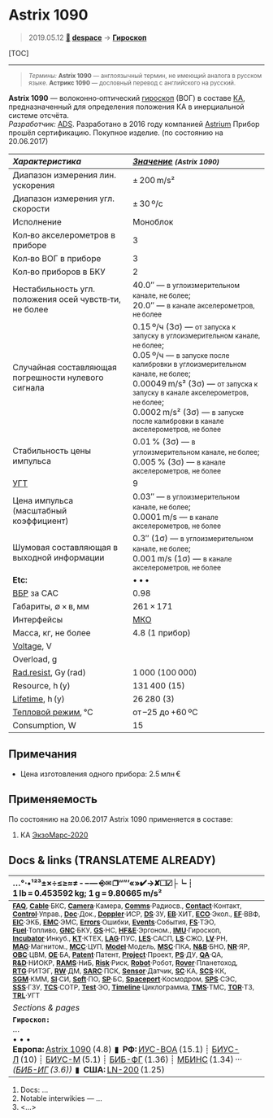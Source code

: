 # Astrix 1090
> 2019.05.12 **[🚀](../index/index.md) [despace](index.md)** → **[Гироскоп](imu.md)**

[TOC]

---

> <small>*Термины:* **Astrix 1090** — англоязычный термин, не имеющий аналога в русском языке. **Астрикс 1090** — дословный перевод с английского на русский.</small>

**Astrix 1090** — волоконно‑оптический [гироскоп](imu.md) (ВОГ) в составе [КА](sc.md), предназначенный для определения положения КА в инерциальной системе отсчёта.  
*Разработчик:* [ADS](zz_ads.md). Разработано в 2016 году компанией [Astrium](zz_astrium.md) Прибор прошёл сертификацию. Покупное изделие. (по состоянию на 20.06.2017)

<small>

|*Характеристика*|*[Значение](si.md) <small>(Astrix 1090)</small>*|
|:--|:--|
| Диапазон измерения лин. ускорения  |± 200 m/s²  |
| Диапазон измерения угл. скорости  |± 30 º/с  |
|Исполнение| Моноблок  |
| Кол‑во акселерометров в приборе  |3  |
| Кол‑во ВОГ в приборе  |3  |
| Кол‑во приборов в БКУ  |2  |
|Нестабильность угл. положения осей чувств‑ти, не более   |40.0″ — <small>в углоизмерительном канале, не более</small>;<br> 20.0″ — <small>в канале акселерометров, не более</small>  |
| Случайная составляющая погрешности нулевого сигнала   |0.15 º/ч (3σ) — <small>от запуска к запуску в углоизмерительном канале, не более</small>;<br> 0.05 º/ч — <small>в запуске после калибровки в углоизмерительном канале, не более</small>;<br> 0.00049 m/s² (3σ) — <small>от запуска к запуску в канале акселерометров, не более</small>;<br> 0.0002 m/s² (3σ) — <small>в запуске после калибровки в канале акселерометров, не более</small>  |
| Стабильность цены импульса  |0.01 % (3σ) — <small>в углоизмерительном канале, не более</small>;<br> 0.005 % (3σ) — <small>в канале акселерометров, не более</small>  |
|[УГТ](trl.md)|9  |
| Цена импульса (масштабный коэффициент)   |0.03″ — <small>в углоизмерительном канале, не более</small>;<br> 0.0001 m/s — <small>в канале акселерометров, не более</small>  |
| Шумовая составляющая в выходной информации  |0.3″ (1σ) — <small>в углоизмерительном канале, не более</small>;<br> 0.001 m/s (1σ) — <small>в канале акселерометров, не более</small>  |
|**Etc:**|• • •|
|[ВБР](rams.md) за САС| 0.98  |
| Габариты, ∅ × в, мм  |261 × 171  |
|Интерфейсы|  [МКО](mil_std_1553b.md)  |
| Масса, кг, не более  |4.8 (1 прибор)  |
|[Voltage](voltage.md), V|   |
|Overload, g|   |
|[Rad.resist](ion_rad.md), Gy (rad)| 1 000 (100 000)  |
|Resource, h (y)| 131 400 (15)  |
|[Lifetime](lifetime.md), h (y)| 26 280 (3)  |
|[Тепловой режим](tcs.md), °C| от –25 до +60 ºС  |
|Consumption, W| 15  |

</small>



<p style="page-break-after:always"> </p>

## Примечания
   - Цена изготовления одного прибора: 2.5 млн €



## Применяемость
По состоянию на 20.06.2017 Astrix 1090 применяется в составе:

   1. КА [ЭкзоМарс‑2020](экзомарс_2020.md)



<p style="page-break-after:always"> </p>

## Docs & links (TRANSLATEME ALREADY)
|…°·•¹²³±×÷≤≥≈≠ ‑ −— ⎆✉ ❐“”’«»✔→✘☐☑├┕┆ 1 lb = 0.453592 kg; 1 g = 9.80665 m/s²|
|:--|
|<small>**[FAQ](faq.md)**, **[Cable](cable.md)**·БКС, **[Camera](camera.md)**·Камера, **[Comms](comms.md)**·Радиосв., **[Contact](contact.md)**·Контакт, **[Control](control.md)**·Управ., **[Doc](doc.md)**·Док., **[Doppler](doppler.md)**·ИСР, **[DS](ds.md)**·ЗУ, **[EB](eb.md)**·ХИТ, **[ECO](ecology.md)**·Экол., **[EF](ef.md)**·ВВФ, **[ElC](elc.md)**·ЭКБ, **[EMC](emc.md)**·ЭМС, **[Errors](error.md)**·Ошибки, **[Events](event.md)**·События, **[FS](fs.md)**·ТЭО, **[Fuel](fuel.md)**·Топливо, **[GNC](gnc.md)**·БКУ, **[GS](scs.md)**·НС, **[HF&E](hfe.md)**·Эргоном., **[IMU](imu.md)**·Гироскоп, **[Incubator](incubator.md)**·Инкуб., **[KT](kt.md)**·КТЕХ, **[LAG](lag.md)**·ПУC, **[LES](les.md)**·САСП, **[LS](ls.md)**·СЖО, **[LV](lv.md)**·РН, **[MAG](mag.md)**·Магнитом., **[MCC](mcc.md)**·ЦУП, **[Model](model.md)**·Модель, **[MSC](sc.md)**·ПКА, **[N&B](nnb.md)**·БНО, **[NR](nr.md)**·ЯР, **[OBC](obc.md)**·ЦВМ, **[OE](oe.md)**·БА, **[Patent](патент.md)**·Патент, **[Project](project.md)**·Проект, **[PS](ps.md)**·ДУ, **[QA](quality.md)**·QA, **[R&D](rnd.md)**·НИОКР, **[RAMS](rams.md)**·НиБ, **[Risk](risk.md)**·Риск, **[Robot](robotics.md)**·Робот, **[Rover](rover.md)**·Планетоход, **[RTG](rtg.md)**·РИТЭГ, **[RW](rw.md)**·ДМ, **[SARC](sarc.md)**·ПСК, **[Sensor](sensor.md)**·Датчик, **[SC](sc.md)**·КА, **[SCS](scs.md)**·КК, **[SGM](sgm.md)**·КММ, **[SI](si.md)**·СИ, **[Soft](soft.md)**·ПО, **[SP](sp.md)**·БС, **[Spaceport](spaceport.md)**·Космодром, **[SPS](sps.md)**·СЭС, **[SSS](sss.md)**·ГЗУ, **[TCS](tcs.md)**·СОТР, **[Test](test.md)**·ЭО, **[Timeline](timeline.md)**·Циклограмма, **[TMS](tms.md)**·ТМС, **[TOR](tor.md)**·ТЗ, **[TRL](trl.md)**·УГТ</small>|
|*Sections & pages*|
|**`Гироскоп:`**<br> …<br>• • •<br> **Европа:** [Astrix 1090](astrix_1090.md) (4.8)  ▮  **РФ:** [ИУС-ВОА](ius_voa.md) (15.1) ┊ [БИУС-Л](bius_l.md) (10) ┊ [БИУС-М](bius_m.md) (5.1) ┊ [БИБ-ФГ](bib_fg.md) (1.36) ┊ [МБИНС](mbins.md) (1.34) ··· *([БИБ-ИГ](bib_ig.md) (3.6))*  ▮  **США:** [LN-200](ln_200.md) (1.25) |

   1. Docs: …
   1. Notable interwikies — …
   1. <…>
